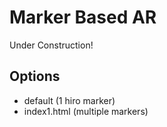 # Marker Based AR
Under Construction!

## Options
* default (1 hiro marker)
* index1.html (multiple markers)
